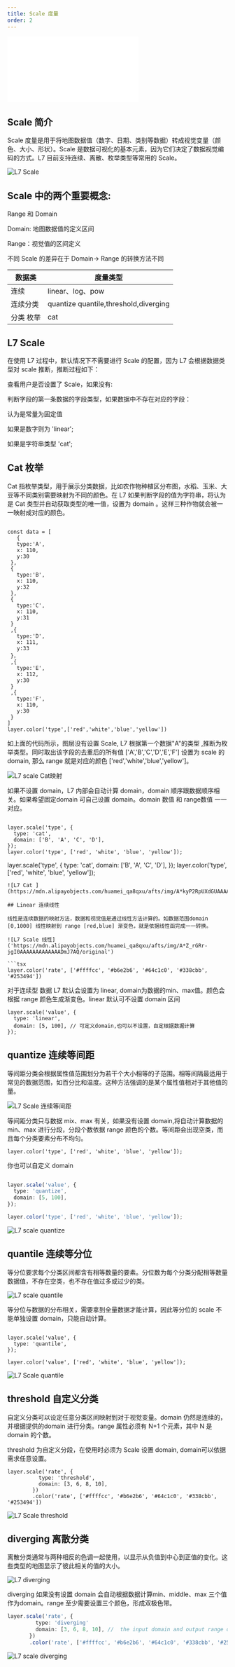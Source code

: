 ```yaml
---
title: Scale 度量
order: 2
---
```

<embed src="@/docs/common/style.md"></embed>

## Scale 简介

Scale 度量是用于将地图数据值（数字、日期、类别等数据）转成视觉变量（颜色、大小、形状）。Scale 是数据可视化的基本元素，因为它们决定了数据视觉编码的方式。L7 目前支持连续、离散、枚举类型等常用的 Scale。

![L7 Scale](https://mdn.alipayobjects.com/huamei_qa8qxu/afts/img/A*AOIvTpmPOmgAAAAAAAAAAAAADmJ7AQ/original)

## Scale 中的两个重要概念:

Range 和 Domain

Domain: 地图数据值的定义区间

Range：视觉值的区间定义



不同 Scale 的差异在于 Domain-> Range 的转换方法不同

|数据类|度量类型|
|----|------|
| 连续 | linear、log、pow |
| 连续分类 | quantize quantile,threshold,diverging |
| 分类 枚举| cat |


## L7 Scale

在使用 L7 过程中，默认情况下不需要进行 Scale 的配置，因为 L7 会根据数据类型对 scale 推断，推断过程如下：

查看用户是否设置了 Scale，如果没有:

判断字段的第一条数据的字段类型，如果数据中不存在对应的字段：

认为是常量为固定值

如果是数字则为 'linear';

如果是字符串类型 'cat';

## Cat 枚举

Cat 指枚举类型，用于展示分类数据，比如农作物种植区分布图，水稻、玉米、大豆等不同类别需要映射为不同的颜色。在 L7 如果判断字段的值为字符串，将认为是 Cat 类型并自动获取类型的唯一值，设置为 domain 。这样三种作物就会被一一映射成对应的颜色。

```tsx

const data = [
   {
   type:'A',
   x: 110,
   y:30
 },
 {
   type:'B',
   x: 110,
   y:32
 },
 {
   type:'C',
   x: 110,
   y:31
 }
 ,{
   type:'D',
   x: 111,
   y:33
 }，
 ,{
   type:'E',
   x: 112,
   y:30
 }
 ,{
   type:'F',
   x: 110,
   y:30
 }
]
layer.color('type',['red','white','blue','yellow'])
```

如上面的代码所示，图层没有设置 Scale, L7 根据第一个数据"A"的类型 ,推断为枚举类型。同时取出该字段的去重后的所有值 ['A','B','C','D','E','F'] 设置为 scale 的 domain, 那么 range 就是对应的颜色 ['red','white','blue','yellow']。

![L7 scale Cat映射](https://mdn.alipayobjects.com/huamei_qa8qxu/afts/img/A*rO53SYNk8hgAAAAAAAAAAAAADmJ7AQ/original)

如果不设置 domain，L7 内部会自动计算 domain，domain 顺序跟数据顺序相关。如果希望固定domain 可自己设置 domain。domain 数值 和 range数值 一一对应。

```

layer.scale('type', {
  type: 'cat',
  domain: ['B', 'A', 'C', 'D'],
});
layer.color('type', ['red', 'white', 'blue', 'yellow']);

```

layer.scale('type', {
  type: 'cat',
  domain: ['B', 'A', 'C', 'D'],
});
layer.color('type', ['red', 'white', 'blue', 'yellow']);
```
![L7 Cat ](https://mdn.alipayobjects.com/huamei_qa8qxu/afts/img/A*kyP2RpUXdGUAAAAAAAAAAAAADmJ7AQ/original)

## Linear 连续线性

线性是连续数据的映射方法，数据和视觉值是通过线性方法计算的。如数据范围domain [0,1000] 线性映射到 range [red,blue] 渐变色，就是依据线性函完成一一转换。

![L7 Scale 线性]('https://mdn.alipayobjects.com/huamei_qa8qxu/afts/img/A*Z_rGRr-jgI0AAAAAAAAAAAAADmJ7AQ/original')

```tsx
layer.color('rate', ['#ffffcc', '#b6e2b6', '#64c1c0', '#338cbb', '#253494'])
```
对于连续型
数据 L7 默认会设置为 linear, domain为数据的min、max值。颜色会根据 range 颜色生成渐变色。linear
默认可不设置 domain 区间

```
layer.scale('value', {
  type: 'linear',
  domain: [5, 100], // 可定义domain,也可以不设置，自定根据数据计算
});
```

## quantize 连续等间距

等间距分类会根据属性值范围划分为若干个大小相等的子范围。相等间隔最适用于常见的数据范围，如百分比和温度。这种方法强调的是某个属性值相对于其他值的量。

![L7 Scale 连续等间距](https://mdn.alipayobjects.com/huamei_qa8qxu/afts/img/A*YmwwQ5L-d7QAAAAAAAAAAAAADmJ7AQ/original)

等间距分类只与数据 mix、max 有关，如果没有设置 domain,将自动计算数据的 min、max 进行分段，分段个数依据 range 颜色的个数。等间距会出现空类，而且每个分类要素分布不均匀。

```tsx
layer.color('type', ['red', 'white', 'blue', 'yellow']);
```
你也可以自定义 domain

```ts

layer.scale('value', {
  type: 'quantize',
  domain: [5, 100],
});

layer.color('type', ['red', 'white', 'blue', 'yellow']);

```
![L7 scale quantize](https://mdn.alipayobjects.com/huamei_qa8qxu/afts/img/A*N61_Q6-U7jIAAAAAAAAAAAAADmJ7AQ/original)

## quantile 连续等分位 

等分位要求每个分类区间都含有相等数量的要素。分位数为每个分类分配相等数量数据值，不存在空类，也不存在值过多或过少的类。

![L7 scale quantile](https://mdn.alipayobjects.com/huamei_qa8qxu/afts/img/A*2SFpSLRD3yYAAAAAAAAAAAAADmJ7AQ/original)

等分位与数据的分布相关，需要拿到全量数据才能计算，因此等分位的 scale 不能单独设置 domain，只能自动计算。

```tsx

layer.scale('value', {
  type: 'quantile',
});

layer.color('value', ['red', 'white', 'blue', 'yellow']);
```

![L7 Scale quantile](https://mdn.alipayobjects.com/huamei_qa8qxu/afts/img/A*EMcjSrYe1l0AAAAAAAAAAAAADmJ7AQ/original)


## threshold 自定义分类


自定义分类可以设定任意分类区间映射到对于视觉变量。domain 仍然是连续的，并根据提供的domain 进行分类。range 属性必须有 N+1 个元素，其中 N 是 domain 的个数。

threshold 为自定义分段，在使用时必须为 Scale 设置 domain, domain可以依据需求任意设置。

```tsx
layer.scale('rate', {
          type: 'threshold',
          domain: [3, 6, 8, 10],
        })
        .color('rate', ['#ffffcc', '#b6e2b6', '#64c1c0', '#338cbb', '#253494'])

```

![ L7 Scale threshold](https://mdn.alipayobjects.com/huamei_qa8qxu/afts/img/A*e1YyRKELsjwAAAAAAAAAAAAADmJ7AQ/original)


## diverging 离散分类 

离散分类通常与两种相反的色调一起使用，以显示从负值到中心到正值的变化。这些类型的地图显示了彼此相关的值的大小。

![L7 diverging](https://mdn.alipayobjects.com/huamei_qa8qxu/afts/img/A*8anRRLJNu6YAAAAAAAAAAAAADmJ7AQ/original)


diverging 如果没有设置 domain 会自动根据数据计算min、middle、max 三个值作为domain。range 至少需要设置三个颜色，形成双极色带。

```ts
layer.scale('rate', {
         type: 'diverging'
         domain: [3, 6, 8, 10], //  the input domain and output range of a diverging scal
       })
       .color('rate', ['#ffffcc', '#b6e2b6', '#64c1c0', '#338cbb', '#253494'])
```

![L7 scale diverging](https://mdn.alipayobjects.com/huamei_qa8qxu/afts/img/A*4rcDQIRdRdEAAAAAAAAAAAAADmJ7AQ/original)